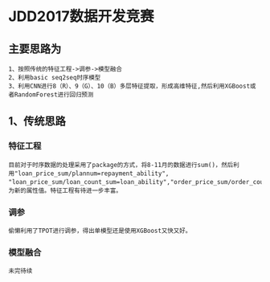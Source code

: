 # JDD2017数据开发竞赛

## 主要思路为

	1、按照传统的特征工程->调参->模型融合
	2、利用basic seq2seq时序模型
	3、利用CNN进行8（R）、9（G）、10（B）多层特征提取，形成高维特征,然后利用XGBoost或者RandomForest进行回归预测

## 1、传统思路
### 特征工程

	目前对于时序数据的处理采用了package的方式，将8-11月的数据进行sum()，然后利用"loan_price_sum/plannum=repayment_ability", "loan_price_sum/loan_count_sum=loan_ability","order_price_sum/order_count_sum=order_ability","click_count_sum/4=activity_ability"作为新的属性值。特征工程有待进一步丰富。

### 调参

	偷懒利用了TPOT进行调参，得出单模型还是使用XGBoost又快又好。

### 模型融合
	未完待续

